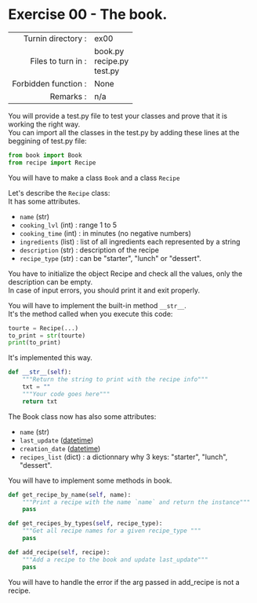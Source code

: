 # Exercise 00 - The book.

|                         |                    |
| -----------------------:| ------------------ |
|   Turnin directory :    |  ex00              |
|   Files to turn in :    |  book.py<br>recipe.py<br>test.py  |
|   Forbidden function :  |  None              |
|   Remarks :             |  n/a               |

You will provide a test.py file to test your classes and prove that it is working the right way.  
You can import all the classes in the test.py by adding these lines at the beggining of test.py file:

```py
from book import Book
from recipe import Recipe
```

You will have to make a class `Book` and a class `Recipe`

Let's describe the `Recipe` class:  
It has some attributes.  
* `name`            (str)  
* `cooking_lvl`     (int) : range 1 to 5  
* `cooking_time`    (int) : in minutes (no negative numbers)  
* `ingredients`     (list) : list of all ingredients each represented by a string  
* `description`     (str) : description of the recipe  
* `recipe_type`     (str) : can be "starter", "lunch" or "dessert".   

You have to initialize the object Recipe and check all the values, only the description can be empty.  
In case of input errors, you should print it and exit properly.

You will have to implement the built-in method `__str__`.  
It's the method called when you execute this code:

```py
tourte = Recipe(...)
to_print = str(tourte)
print(to_print)
```

It's implemented this way.

```py
def __str__(self):
    """Return the string to print with the recipe info"""
    txt = ""
    """Your code goes here"""
    return txt
```

The Book class now has also some attributes:  
* `name`            (str)  
* `last_update`     ([datetime](https://docs.python.org/3/library/datetime.html))  
* `creation_date`   ([datetime](https://docs.python.org/3/library/datetime.html))  
* `recipes_list`    (dict)   : a dictionnary why 3 keys: "starter", "lunch", "dessert".

You will have to implement some methods in book.

```py
def get_recipe_by_name(self, name):
    """Print a recipe with the name `name` and return the instance"""
    pass

def get_recipes_by_types(self, recipe_type):
    """Get all recipe names for a given recipe_type """
    pass

def add_recipe(self, recipe):
    """Add a recipe to the book and update last_update"""
    pass
```

You will have to handle the error if the arg passed in add_recipe is not a recipe.

